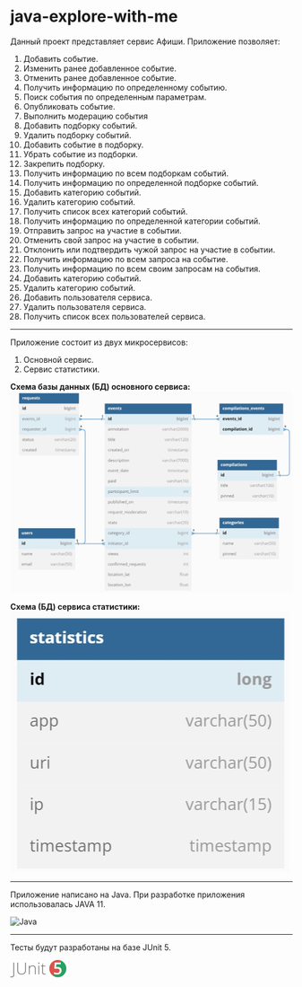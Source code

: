 # java-explore-with-me
Данный проект представляет сервис Афиши.
Приложение позволяет:
1. Добавить событие.
2. Изменить ранее добавленное событие.
3. Отменить ранее добавленное событие.
4. Получить информацию по определенному событию.
5. Поиск события по определенным параметрам.
6. Опубликовать событие.
7. Выполнить модерацию события
8. Добавить подборку событий.
9. Удалить подборку событий.
10. Добавить событие в подборку.
11. Убрать событие из подборки.
12. Закрепить подборку.
13. Получить информацию по всем подборкам событий.
14. Получить информацию по определенной подборке событий.
15. Добавить категорию событий.
16. Удалить категорию событий.
17. Получить список всех категорий событий.
18. Получить информацию по определенной категории событий.
19. Отправить запрос на участие в событии.
20. Отменить свой запрос на участие в событии.
21. Отклонить или подтвердить чужой запрос на участие в событии.
22. Получить информацию по всем запроса на событие.
23. Получить информацию по всем своим запросам на события.
24. Добавить категорию событий.
25. Удалить категорию событий.
26. Добавить пользователя сервиса.
27. Удалить пользователя сервиса.
28. Получить список всех пользователей сервиса.

---
Приложение состоит из двух микросервисов:
1. Основной сервис.
2. Сервис статистики.

<b>Схема базы данных (БД) основного сервиса:</b>
![Схема БД сервиса java-explore-with-me main](https://raw.githubusercontent.com/grigory-pc/java-explore-with-me/develop/Scheme_DB_Main_03.jpg?token=GHSAT0AAAAAABXZNEYXZ7H7664DT7TRQHQEY2FKWTQ)

<b>Схема (БД) сервиса статистики:</b>
![Схема БД сервиса java-explore-with-me stats](https://raw.githubusercontent.com/grigory-pc/java-explore-with-me/develop/Scheme_DB_Stat_02.jpg?token=GHSAT0AAAAAABXZNEYX2RHWDYAYXUBRWZ4MY2FK6VQ)

---
Приложение написано на Java.
При разработке приложения использовалась JAVA 11.

![Java](https://img.shields.io/badge/java-%23ED8B00.svg?style=for-the-badge&logo=java&logoColor=white)

--- 
Тесты будут разработаны на базе JUnit 5.

![JUnit5](https://github.com/grigory-pc/java-explore-with-me/blob/develop/junit5-logo_1.png?raw=true)



